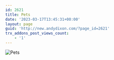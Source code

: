 ```yaml
---
id: 2621
title: Pets
date: '2023-03-17T13:45:31+00:00'
layout: page
guid: 'http://new.andydixon.com/?page_id=2621'
trx_addons_post_views_count:
    - '1'
---
```


![Pets](https://i0.wp.com/assets.g8x2.ldn.idrivee2-23.com/posters/Pets%2001.jpg?w=1200&ssl=1 "Pets")